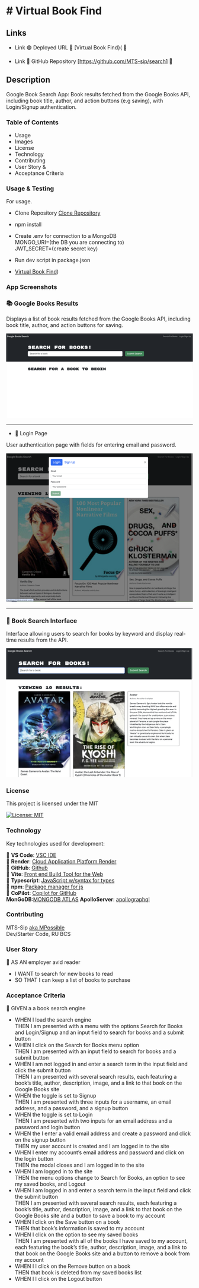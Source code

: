 # # Virtual Book Find

## Links

- Link 🟢 Deployed URL 🔹 [Virtual Book Find}( 🔹

- Link 🔴 GitHub Repository [https://github.com/MTS-sip/search1 🔴

## Description

Google Book Search App: Book results fetched from the Google Books API, including book title, author, and action buttons (e.g saving), with Login/Signup authentication.

### Table of Contents

- Usage
- Images
- License
- Technology
- Contributing
- User Story &
- Acceptance Criteria

### Usage & Testing

For usage.

- Clone Repository [Clone Repository](https://github.com/MTS-sip/search1)
- npm install<br>
- Create .env for connection to a MongoDB<br>
  MONGO_URI=(the DB you are connecting to)<br>
  JWT_SECRET=(create secret key)<br>
- Run dev script in package.json<br>

- [Virtual Book Find](https://github.com/MTS-sip/search1))

### App Screenshots

### 📚 Google Books Results

Displays a list of book results fetched from the Google Books API, including book title, author, and action buttons for saving.

![Google Books Results](./client/src/assets/GooGleBooks.png)

---

- 🔐 Login Page

User authentication page with fields for entering email and password.

![Login Page](./client/src/assets/Login.png)

---

### 🔎 Book Search Interface

Interface allowing users to search for books by keyword and display real-time results from the API.

![Search Interface](./client/src/assets/search.png)

### License

This project is licensed under the MIT<br>

[![License: MIT](https://img.shields.io/badge/License-MIT-yellow.svg)](https://opensource.org/licenses/MIT)

### Technology

Key technologies used for development:

🔹 **VS Code**: [VSC IDE](https://code.visualstudio.com/)<br>
🔹 **Render**: [Cloud Application Platform Render](https://render.com/)<br>
🔹 **GitHub**: [Github](https://github.com/)<br>
🔹 **Vite**: [ Front end Build Tool for the Web](https://vite.dev/)<br>
🔹 **Typescript**: [JavaScript w/syntax for types ](https://www.w3schools.com/typescript/typescript_intro.php)<br>
🔹 **npm**: [Package manager for js](https://www.npmjs.com/)<br>
🔹 **CoPilot**: [Copilot for GitHub](https://github.com/features/copilot?ef_id=_k_Cj0KCQjw4v6-BhDuARIsALprm30F26jOBa_tX-MdbRzSHmPNFiQCmfhZXt1XYobPc8mf7E3NM44SAmQaAipREALw_wcB_k_&OCID=AIDcmmb150vbv1_SEM__k_Cj0KCQjw4v6-BhDuARIsALprm30F26jOBa_tX-MdbRzSHmPNFiQCmfhZXt1XYobPc8mf7E3NM44SAmQaAipREALw_wcB_k_&gad_source=1&gclid=Cj0KCQjw4v6-BhDuARIsALprm30F26jOBa_tX-MdbRzSHmPNFiQCmfhZXt1XYobPc8mf7E3NM44SAmQaAipREALw_wcB)<br>
**MonGoDB**:[MONGODB ATLAS](https://www.mongodb.com/)
**ApolloServer**: [apollographql](https://www.apollographql.com/docs/apollo-server)

### Contributing

MTS-Sip [aka MPossible](https://github.com/MTS-sip)<br>
Dev/Starter Code, RU BCS

### User Story

🔹 AS AN employer avid reader

- I WANT to search for new books to read
- SO THAT I can keep a list of books to purchase

### Acceptance Criteria

🔹 GIVEN a a book search engine

- WHEN I load the search engine <br>
  THEN I am presented with a menu with the options Search for Books and Login/Signup and an input field to search for books and a submit button
- WHEN I click on the Search for Books menu option <br>
  THEN I am presented with an input field to search for books and a submit button
- WHEN I am not logged in and enter a search term in the input field and click the submit button<br>
  THEN I am presented with several search results, each featuring a book’s title, author, description, image, and a link to that book on the Google Books site
- WHEN the toggle is set to Signup <br>
  THEN I am presented with three inputs for a username, an email address, and a password, and a signup button
- WHEN the toggle is set to Login <br>
  THEN I am presented with two inputs for an email address and a password and login button
- WHEN the I enter a valid email address and create a password and click on the signup button <br>
  THEN my user account is created and I am logged in to the site
- WHEN I enter my account’s email address and password and click on the login button<br>
  THEN the modal closes and I am logged in to the site
- WHEN I am logged in to the site<br>
  THEN the menu options change to Search for Books, an option to see my saved books, and Logout
- WHEN I am logged in and enter a search term in the input field and click the submit button<br>
  THEN I am presented with several search results, each featuring a book’s title, author, description, image, and a link to that book on the Google Books site and a button to save a book to my account
- WHEN I click on the Save button on a book<br>
  THEN that book’s information is saved to my account
- WHEN I click on the option to see my saved books<br>
  THEN I am presented with all of the books I have saved to my account, each featuring the book’s title, author, description, image, and a link to that book on the Google Books site and a button to remove a book from my account
- WHEN I I click on the Remove button on a book<br>
  THEN that book is deleted from my saved books list
- WHEN I I click on the Logout button<br>
